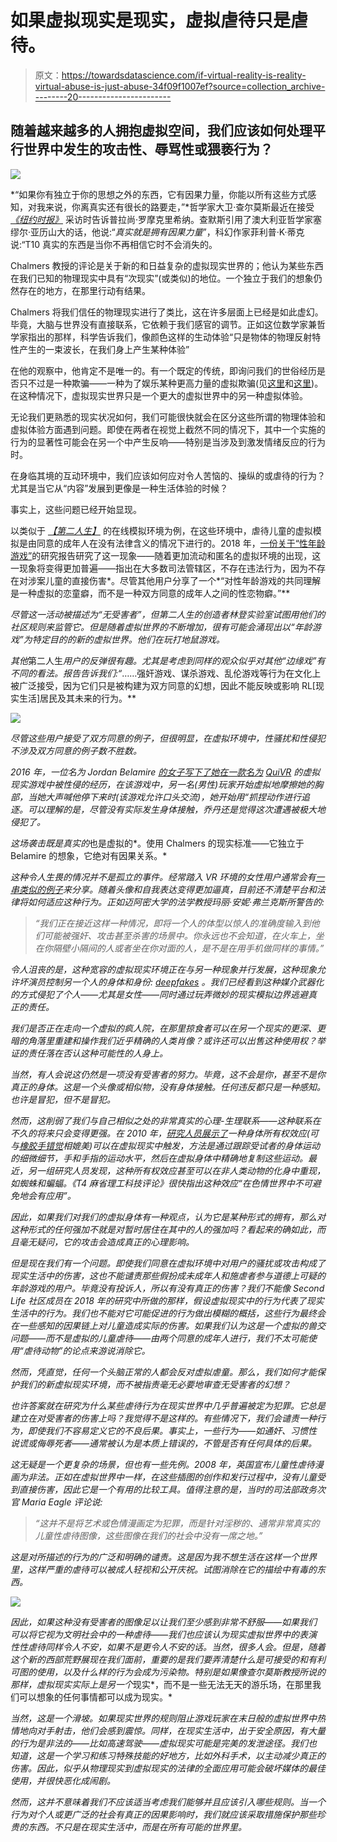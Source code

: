 # 如果虚拟现实是现实，虚拟虐待只是虐待。

> 原文：<https://towardsdatascience.com/if-virtual-reality-is-reality-virtual-abuse-is-just-abuse-34f09f1007ef?source=collection_archive---------20----------------------->

## 随着越来越多的人拥抱虚拟空间，我们应该如何处理平行世界中发生的攻击性、辱骂性或猥亵行为？

![](img/094b275d9a6c422b2384bbdc51f9ebf7.png)

*“如果你有独立于你的思想之外的东西，它有因果力量，你能以所有这些方式感知，对我来说，你离真实还有很长的路要走，”*哲学家大卫·查尔莫斯最近在接受 [*《纽约时报》*](https://www.nytimes.com/2019/06/18/opinion/david-chalmers-virtual-reality.html?action=click&module=Opinion&pgtype=Homepage) 采访时告诉普拉尚·罗摩克里希纳。查默斯引用了澳大利亚哲学家塞缪尔·亚历山大的话，他说:“*真实就是拥有因果力量*”，科幻作家菲利普·K·蒂克说:“T10 真实的东西是当你不再相信它时不会消失的。

Chalmers 教授的评论是关于新的和日益复杂的虚拟现实世界的；他认为某些东西在我们已知的物理现实中具有“次现实”(或类似)的地位。一个独立于我们的想象仍然存在的地方，在那里行动有结果。

Chalmers 将我们信任的物理现实进行了类比，这在许多层面上已经是如此虚幻。毕竟，大脑与世界没有直接联系，它依赖于我们感官的调节。正如这位数学家兼哲学家指出的那样，科学告诉我们，像颜色这样的生动体验“只是物体的物理反射特性产生的一束波长，在我们身上产生某种体验”

在他的观察中，他肯定不是唯一的。有一个既定的传统，即询问我们的世俗经历是否只不过是一种欺骗——一种为了娱乐某种更高力量的虚拟欺骗(见[这里](https://en.wikipedia.org/wiki/Evil_demon)和[这里](https://en.wikipedia.org/wiki/Brain_in_a_vat))。在这种情况下，虚拟现实世界只是一个更大的虚拟世界中的另一种虚拟体验。

无论我们更熟悉的现实状况如何，我们可能很快就会在区分这些所谓的物理体验和虚拟体验方面遇到问题。即使在两者在视觉上截然不同的情况下，其中一个实施的行为的显著性可能会在另一个中产生反响——特别是当涉及到激发情绪反应的行为时。

在身临其境的互动环境中，我们应该如何应对令人苦恼的、操纵的或虐待的行为？尤其是当它从“内容”发展到更像是一种生活体验的时候？

事实上，这些问题已经开始显现。

以类似于 [*【第二人生】*](https://secondlife.com/) 的在线模拟环境为例，在这些环境中，虐待儿童的虚拟模拟是由同意的成年人在没有法律含义的情况下进行的。2018 年，[一份关于“性年龄游戏”](https://link.springer.com/article/10.1007/s10676-018-9449-5)的研究报告研究了这一现象——随着更加流动和匿名的虚拟环境的出现，这一现象将变得更加普遍——指出在大多数司法管辖区，不存在违法行为，因为不存在对涉案儿童的直接伤害*。尽管其他用户分享了一个*“对性年龄游戏的共同理解是一种虚拟的恋童癖，而不是一种双方同意的成年人之间的性恋物癖。”**

*尽管这一活动被描述为“无受害者”，但第二人生的创造者林登实验室试图用他们的社区规则来监管它。但是随着虚拟世界的不断增加，很有可能会涌现出以“年龄游戏”为特定目的的新的虚拟世界。他们在玩打地鼠游戏。*

*其他*第二人生*用户的反弹很有趣。尤其是考虑到同样的观众似乎对其他“边缘戏”有不同的看法。报告告诉我们:“*……强奸游戏、谋杀游戏、乱伦游戏等行为在文化上被广泛接受，因为它们只是被构建为双方同意的幻想，因此不能反映或影响 RL[现实生活]居民及其未来的行为。**

*![](img/60b0fd9021be665a6b6844ae755832b1.png)*

*尽管这些用户接受了双方同意的例子，但很明显，在虚拟环境中，性骚扰和性侵犯不涉及双方同意的例子数不胜数。*

*2016 年，一位名为 Jordan Belamire [的女子写下了她在一款名为](https://medium.com/athena-talks/my-first-virtual-reality-sexual-assault-2330410b62ee#.f5qivxxi6) [QuiVR](http://quivr.net/) 的虚拟现实游戏中被性侵的经历，在该游戏中，另一名(男性)玩家开始虚拟地摩擦她的胸部，当她大声喊他停下来时(该游戏允许口头交流)，她开始用“*抓捏动作*进行追逐。可以理解的是，尽管没有实际发生身体接触，乔丹还是觉得这次遭遇被极大地侵犯了。*

*这场袭击既是真实的*也是虚拟的*。使用 Chalmers 的现实标准——它独立于 Belamire 的想象，它绝对有因果关系。*

*这种令人生畏的情况并不是孤立的事件。经常踏入 VR 环境的女性用户通常会有[一串类似的例子](https://www.revealnews.org/article/when-virtual-reality-feels-real-so-does-the-sexual-harassment/)来分享。随着头像和自我表达变得更加逼真，目前还不清楚平台和法律将如何适应这种行为。正如迈阿密大学的法学教授玛丽·安妮·弗兰克斯所警告的:*

> *“我们正在接近这样一种情况，即将一个人的体型以惊人的准确度输入到他们可能被强奸、攻击甚至杀害的场景中。你永远也不会知道，在火车上，坐在你隔壁小隔间的人或者坐在你对面的人，是不是在用手机做同样的事情。”*

*令人沮丧的是，这种宽容的虚拟现实环境正在与另一种现象并行发展，这种现象允许坏演员控制另一个人的身体和身份: [deepfakes](https://en.wikipedia.org/wiki/Deepfake) 。我们已经看到这种媒介武器化的方式侵犯了个人——尤其是女性——同时通过玩弄微妙的现实模拟边界逃避真正的责任。*

*我们是否正在走向一个虚拟的疯人院，在那里掠食者可以在另一个现实的更深、更暗的角落里重建和操作我们近乎精确的人类肖像？或许还可以出售这种使用权？举证的责任落在否认这种可能性的人身上。*

*当然，有人会说这仍然是一项没有受害者的努力。毕竟，这不会是你，甚至不是你真正的身体。这是一个头像或相似物，没有身体接触。任何违反都只是一种感知。也许是冒犯，但不是冒犯。*

*然而，这削弱了我们与自己相似之处的非常真实的心理-生理联系——这种联系在不久的将来只会变得更强。在 2010 年，[研究人员展示了](https://www.researchgate.net/publication/44584485_Virtual_Hand_Illusion_Induced_by_Visuomotor_Correlations)一种身体所有权效应(可与[橡胶手错觉](https://www.nature.com/articles/35784.epdf?referrer_access_token=pEcqX-aDOn3eISxcgW225NRgN0jAjWel9jnR3ZoTv0MfkH1gXvvC4FP0kc-odxNVshtdWs4jPCMmaKkspP21NI4SuMBCCxa1LLvvXI-px1THO1Dm6gbZVzLsBsfzgHPb7IxIFEhx26-7psWrqQmIujVk6t9S9zQHBwV3d6rHGovMoaocWwvQdVhH6F6YSwoClzbdjYcsgySqmSNI1xONE2Xnqt_UJOgN5u3gPy9c7DRVQ_jidCkCvcSm72sBr8QGYi88weU4R-Bg7tIUHjGVc18-K9U-48N7AnoiAUC10-mL3eI9KujEqhjvToZOJyJL&tracking_referrer=www.technologyreview.com)相媲美)可以在虚拟现实中触发，方法是通过跟踪受试者的身体运动的细微细节，手和手指的运动水平，然后在虚拟身体中精确地复制这些运动。最近，另一组研究人员发现，这种所有权效应甚至可以在非人类动物的化身中重现，如蜘蛛和蝙蝠。《T4 麻省理工科技评论》很快指出这种效应“在色情世界中不可避免地会有应用”。*

*因此，如果我们对我们的虚拟身体有一种观点，认为它是某种形式的拥有，那么对这种形式的任何强加不就是对暂时居住在其中的人的强加吗？看起来的确如此，而且毫无疑问，它的攻击会造成真正的心理影响。*

*但是现在我们有一个问题。即使我们同意在虚拟环境中对用户的骚扰或攻击构成了现实生活中的伤害，这也不能谴责那些假扮成未成年人和施虐者参与道德上可疑的年龄游戏的用户。毕竟没有投诉人，所以有没有真正的伤害？我们不能像 *Second Life* 社区成员在 2018 年的研究中所做的那样，假设虚拟现实中的行为代表了现实生活中的行为。我们也不能对它可能促进的行为做出模糊的概括，这些行为最终会在一些感知的因果链上对儿童造成实际的伤害。如果我们认为这是一个虚拟的兽交问题——而不是虚拟的儿童虐待——由两个同意的成年人进行，我们不太可能使用“虐待动物”的论点来游说消除它。*

*然而，凭直觉，任何一个头脑正常的人都会反对虚拟虐童。那么，我们如何才能保护我们的新虚拟现实环境，而不被指责毫无必要地审查无受害者的幻想？*

*也许答案就在研究为什么某些虐待行为在现实世界中几乎普遍被定为犯罪。它总是建立在对受害者的伤害上吗？我觉得不是这样的。有些情况下，我们会谴责一种行为，即使我们不容易定义它的不良后果。事实上，一些行为——如通奸、习惯性说谎或侮辱死者——通常被认为是本质上错误的，不管是否有任何具体的后果。*

*这无疑是一个更复杂的场景，但也有一些先例。2008 年，英国宣布儿童性虐待漫画为非法。正如在虚拟世界中一样，在这些插图的创作和发行过程中，没有儿童受到直接伤害，因此它是一个有用的比较工具。值得注意的是，当时的司法部政务次官 Maria Eagle 评论说:*

> *“这并不是将艺术或色情漫画定为犯罪，而是针对淫秽的、通常非常真实的儿童性虐待图像，这些图像在我们的社会中没有一席之地。”*

*这是对所描述的行为的广泛和明确的谴责。这是因为我不想生活在这样一个世界里，这样严重的虐待可以被成人轻视和公开庆祝。试图消除在它的描绘中有毒的东西。*

*![](img/fdc259db5cf406cd57ec95567f063031.png)*

*因此，如果这种没有受害者的图像足以让我们至少感到非常不舒服——如果我们可以将它视为文明社会中的一种虐待——我们也应该认为现实虚拟世界中的表演性性虐待同样令人不安，如果不是更令人不安的话。当然，很多人会。但是，随着这个新的西部荒野展现在我们面前，重要的是我们要弄清楚什么是可接受的和有利可图的使用，以及什么样的行为会成为污染物。特别是如果像查尔莫斯教授所说的那样，虚拟现实实际上是另一个*现实*，而不是一些无法无天的游乐场，在那里我们可以想象的任何事情都可以成为现实。*

*当然，这是一个滑坡。如果现实世界的规则阻止游戏玩家在末日般的虚拟世界中热情地向对手射击，他们会感到震惊。同样，在现实生活中，出于安全原因，有大量的行为是非法的——比如高速驾驶——虚拟现实可能是完美的发泄途径。我们也知道，这是一个学习和练习特殊技能的好地方，比如外科手术，以主动减少真正的伤害。因此，似乎从物理现实到虚拟现实的法律的全面应用可能会破坏媒体的最佳使用，并很快恶化成闹剧。*

*然而，这并不意味着我们不应该适当考虑我们能够并且应该引入哪些规则。当一个行为对个人或更广泛的社会有真正的因果影响时，我们就应该采取措施保护那些珍贵的东西。不只是在现实生活中，而是在所有可能的世界里。*